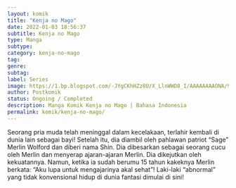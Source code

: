 ```yaml
---
layout: komik
title: "Kenja no Mago"
date: 2022-01-03 18:56:37
subtitle: Kenja no Mago
type: Manga
subtype: 
category: kenja-no-mago
tag: 
genre: 
subtag: 
label: Series
image: https://1.bp.blogspot.com/-JYgCKhHZz8U/X_LlnWWD8_I/AAAAAAAAONA/92V36Wl5V1wJQOdzk8YCrACC3tkWAKNgwCLcBGAsYHQ/s72-c/Kenja-no-Mago.jpg
author: Postkomik
status: Ongoing / Completed
description: Manga Komik Kenja no Mago | Bahasa Indonesia
permalink: komik/kenja-no-mago/
---
```


Seorang pria muda telah meninggal dalam kecelakaan, terlahir kembali di dunia lain sebagai bayi! Setelah itu, dia diambil oleh pahlawan patriot “Sage” Merlin Wolford dan diberi nama Shin. Dia dibesarkan sebagai seorang cucu oleh Merlin dan menyerap ajaran-ajaran Merlin. Dia dikejutkan oleh kekuatannya. Namun, ketika ia sudah berumu 15 tahun kakeknya Merlin berkata: “Aku lupa untuk mengajarinya akal sehat”! Laki-laki “abnormal” yang tidak konvensional hidup di dunia fantasi dimulai di sini!
